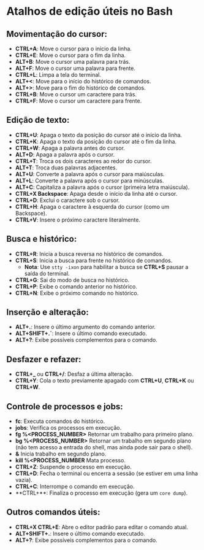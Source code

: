 # Atalhos de edição úteis no Bash

## Movimentação do cursor:
- **CTRL+A**: Move o cursor para o início da linha.
- **CTRL+E**: Move o cursor para o fim da linha.
- **ALT+B**: Move o cursor uma palavra para trás.
- **ALT+F**: Move o cursor uma palavra para frente.
- **CTRL+L**: Limpa a tela do terminal.
- **ALT+<**: Move para o início do histórico de comandos.
- **ALT+>**: Move para o fim do histórico de comandos.
- **CTRL+B**: Move o cursor um caractere para trás.
- **CTRL+F**: Move o cursor um caractere para frente.

## Edição de texto:
- **CTRL+U**: Apaga o texto da posição do cursor até o início da linha.
- **CTRL+K**: Apaga o texto da posição do cursor até o fim da linha.
- **CTRL+W**: Apaga a palavra antes do cursor.
- **ALT+D**: Apaga a palavra após o cursor.
- **CTRL+T**: Troca os dois caracteres ao redor do cursor.
- **ALT+T**: Troca duas palavras adjacentes.
- **ALT+U**: Converte a palavra após o cursor para maiúsculas.
- **ALT+L**: Converte a palavra após o cursor para minúsculas.
- **ALT+C**: Capitaliza a palavra após o cursor (primeira letra maiúscula).
- **CTRL+X Backspace**: Apaga desde o início da linha até o cursor.
- **CTRL+D**: Exclui o caractere sob o cursor.
- **CTRL+H**: Apaga o caractere à esquerda do cursor (como um Backspace).
- **CTRL+V**: Insere o próximo caractere literalmente.

## Busca e histórico:
- **CTRL+R**: Inicia a busca reversa no histórico de comandos.
- **CTRL+S**: Inicia a busca para frente no histórico de comandos.
  - **Nota**: Use `stty -ixon` para habilitar a busca se **CTRL+S** pausar a saída do terminal.
- **CTRL+G**: Sai do modo de busca no histórico.
- **CTRL+P**: Exibe o comando anterior no histórico.
- **CTRL+N**: Exibe o próximo comando no histórico.

## Inserção e alteração:
- **ALT+.**: Insere o último argumento do comando anterior.
- **ALT+SHIFT+.`**: Insere o último comando executado.
- **ALT+?**: Exibe possíveis complementos para o comando.

## Desfazer e refazer:
- **CTRL+_** ou **CTRL+/**: Desfaz a última alteração.
- **CTRL+Y**: Cola o texto previamente apagado com **CTRL+U**, **CTRL+K** ou **CTRL+W**.

## Controle de processos e jobs:
- **fc**:                    Executa comandos do histórico.
- **jobs**:                  Verifica os processos em execução.
- **fg %<PROCESS_NUMBER>**   Retornar um trabalho para primeiro plano.
- **bg %<PROCESS_NUMBER>**   Retornar um trabalho em segundo plano (não tem acesso a entrada do shell, mas ainda pode sair para o shell).
- **<COMMAND> &**            Inicia trabalho em segundo plano.
- **kill %<PROCESS_NUMBER**  Mata processo.
- **CTRL+Z**:                Suspende o processo em execução.
- **CTRL+D**:                Fecha o terminal ou encerra a sessão (se estiver em uma linha vazia).
- **CTRL+C**:                Interrompe o comando em execução.
- **CTRL+\**:                Finaliza o processo em execução (gera um `core dump`).

## Outros comandos úteis:
- **CTRL+X CTRL+E**: Abre o editor padrão para editar o comando atual.
- **ALT+SHIFT+.**: Insere o último comando executado.
- **ALT+?**: Exibe possíveis complementos para o comando.

